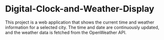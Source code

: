 # Digital-Clock-and-Weather-Display
This project is a web application that shows the current time and weather information for a selected city. The time and date are continuously updated, and the weather data is fetched from the OpenWeather API.
